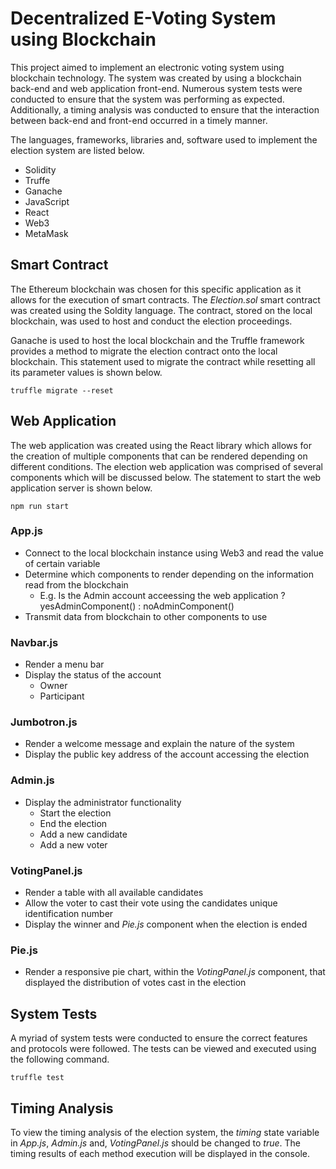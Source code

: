 # Decentralized E-Voting System using Blockchain
This project aimed to implement an electronic voting system using blockchain technology. The system was created by using a blockchain back-end and web application front-end. Numerous system tests were conducted to ensure that the system was performing as expected. Additionally, a timing analysis was conducted to ensure that the interaction between back-end and front-end occurred in a timely manner.

The languages, frameworks, libraries and, software used to implement the election system are listed below.
- Solidity
- Truffe 
- Ganache
- JavaScript
- React
- Web3
- MetaMask

## Smart Contract
The Ethereum blockchain was chosen for this specific application as it allows for the execution of smart contracts. The *Election.sol* smart contract was created using the Soldity language. The contract, stored on the local blockchain, was used to host and conduct the election proceedings. 

Ganache is used to host the local blockchain and the Truffle framework provides a method to migrate the election contract onto the local blockchain. This statement used to migrate the contract while resetting all its parameter values is shown below.
```TEXT
truffle migrate --reset
```

## Web Application
The web application was created using the React library which allows for the creation of multiple components that can be rendered depending on different conditions. The election web application was comprised of several components which will be discussed below. The statement to start the web application server is shown below.
```TEXT
npm run start
```

### App.js
- Connect to the local blockchain instance using Web3 and read the value of certain variable
- Determine which components to render depending on the information read from the blockchain
    - E.g. Is the Admin account acceessing the web application ? yesAdminComponent() : noAdminComponent() 
- Transmit data from blockchain to other components to use

### Navbar.js
- Render a menu bar 
- Display the status of the account 
    - Owner
    - Participant

### Jumbotron.js
- Render a welcome message and explain the nature of the system
- Display the public key address of the account accessing the election

### Admin.js
- Display the administrator functionality 
    - Start the election
    - End the election
    - Add a new candidate
    - Add a new voter

### VotingPanel.js
- Render a table with all available candidates
- Allow the voter to cast their vote using the candidates unique identification number
- Display the winner and *Pie.js* component when the election is ended

### Pie.js
- Render a responsive pie chart, within the *VotingPanel.js* component, that displayed the distribution of votes cast in the election

## System Tests
A myriad of system tests were conducted to ensure the correct features and protocols were followed. The tests can be viewed and executed using the following command.
```TEXT
truffle test
```

## Timing Analysis
To view the timing analysis of the election system, the *timing* state variable in *App.js*, *Admin.js* and, *VotingPanel.js* should be changed to *true*. The timing results of each method execution will be displayed in the console.